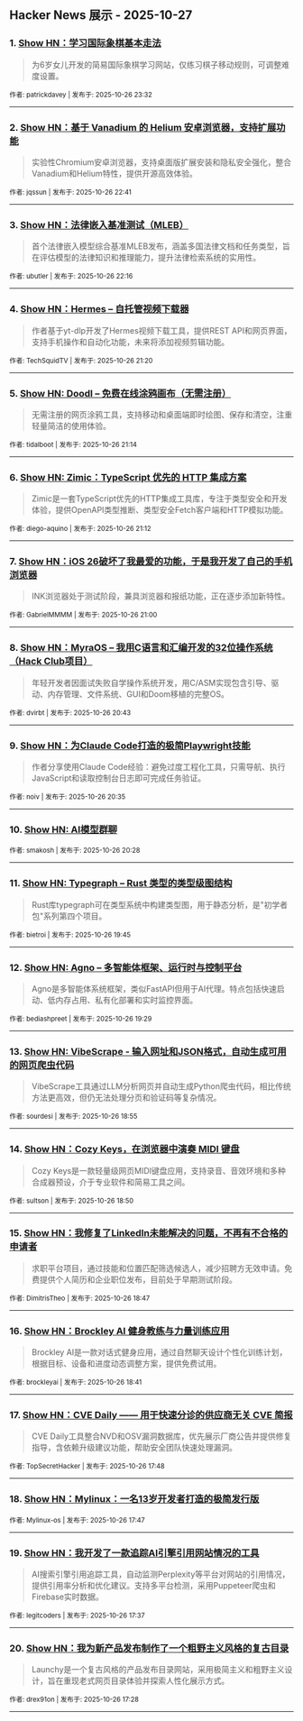 ## Hacker News 展示 - 2025-10-27


### 1. [Show HN：学习国际象棋基本走法](https://news.ycombinator.com/item?id=45715979)
> 为6岁女儿开发的简易国际象棋学习网站，仅练习棋子移动规则，可调整难度设置。

<sub>作者: patrickdavey | 发布于: 2025-10-26 23:32</sub>

---

### 2. [Show HN：基于 Vanadium 的 Helium 安卓浏览器，支持扩展功能](https://news.ycombinator.com/item?id=45715752)
> 实验性Chromium安卓浏览器，支持桌面版扩展安装和隐私安全强化，整合Vanadium和Helium特性，提供开源高效体验。

<sub>作者: jqssun | 发布于: 2025-10-26 22:41</sub>

---

### 3. [Show HN：法律嵌入基准测试（MLEB）](https://news.ycombinator.com/item?id=45715623)
> 首个法律嵌入模型综合基准MLEB发布，涵盖多国法律文档和任务类型，旨在评估模型的法律知识和推理能力，提升法律检索系统的实用性。

<sub>作者: ubutler | 发布于: 2025-10-26 22:16</sub>

---

### 4. [Show HN：Hermes – 自托管视频下载器](https://news.ycombinator.com/item?id=45715316)
> 作者基于yt-dlp开发了Hermes视频下载工具，提供REST API和网页界面，支持手机操作和自动化功能，未来将添加视频剪辑功能。

<sub>作者: TechSquidTV | 发布于: 2025-10-26 21:20</sub>

---

### 5. [Show HN: Doodl – 免费在线涂鸦画布（无需注册）](https://news.ycombinator.com/item?id=45715276)
> 无需注册的网页涂鸦工具，支持移动和桌面端即时绘图、保存和清空，注重轻量简洁的使用体验。

<sub>作者: tidalboot | 发布于: 2025-10-26 21:14</sub>

---

### 6. [Show HN: Zimic：TypeScript 优先的 HTTP 集成方案](https://news.ycombinator.com/item?id=45715262)
> Zimic是一套TypeScript优先的HTTP集成工具库，专注于类型安全和开发体验，提供OpenAPI类型推断、类型安全Fetch客户端和HTTP模拟功能。

<sub>作者: diego-aquino | 发布于: 2025-10-26 21:12</sub>

---

### 7. [Show HN：iOS 26破坏了我最爱的功能，于是我开发了自己的手机浏览器](https://news.ycombinator.com/item?id=45715169)
> INK浏览器处于测试阶段，兼具浏览器和报纸功能，正在逐步添加新特性。

<sub>作者: GabrielMMMM | 发布于: 2025-10-26 21:00</sub>

---

### 8. [Show HN：MyraOS – 我用C语言和汇编开发的32位操作系统（Hack Club项目）](https://news.ycombinator.com/item?id=45715055)
> 年轻开发者因面试失败自学操作系统开发，用C/ASM实现包含引导、驱动、内存管理、文件系统、GUI和Doom移植的完整OS。

<sub>作者: dvirbt | 发布于: 2025-10-26 20:43</sub>

---

### 9. [Show HN：为Claude Code打造的极简Playwright技能](https://news.ycombinator.com/item?id=45715007)
> 作者分享使用Claude Code经验：避免过度工程化工具，只需导航、执行JavaScript和读取控制台日志即可完成任务验证。

<sub>作者: noiv | 发布于: 2025-10-26 20:35</sub>

---

### 10. [Show HN: AI模型群聊](https://news.ycombinator.com/item?id=45714961)

<sub>作者: smakosh | 发布于: 2025-10-26 20:28</sub>

---

### 11. [Show HN: Typegraph – Rust 类型的类型级图结构](https://news.ycombinator.com/item?id=45714652)
> Rust库typegraph可在类型系统中构建类型图，用于静态分析，是"初学者包"系列第四个项目。

<sub>作者: bietroi | 发布于: 2025-10-26 19:45</sub>

---

### 12. [Show HN: Agno – 多智能体框架、运行时与控制平台](https://news.ycombinator.com/item?id=45714551)
> Agno是多智能体系统框架，类似FastAPI但用于AI代理。特点包括快速启动、低内存占用、私有化部署和实时监控界面。

<sub>作者: bediashpreet | 发布于: 2025-10-26 19:29</sub>

---

### 13. [Show HN: VibeScrape - 输入网址和JSON格式，自动生成可用的网页爬虫代码](https://news.ycombinator.com/item?id=45714305)
> VibeScrape工具通过LLM分析网页并自动生成Python爬虫代码，相比传统方法更高效，但仍无法处理分页和验证码等复杂情况。

<sub>作者: sourdesi | 发布于: 2025-10-26 18:55</sub>

---

### 14. [Show HN：Cozy Keys，在浏览器中演奏 MIDI 键盘](https://news.ycombinator.com/item?id=45714268)
> Cozy Keys是一款轻量级网页MIDI键盘应用，支持录音、音效环境和多种合成器预设，介于专业软件和简易工具之间。

<sub>作者: sultson | 发布于: 2025-10-26 18:50</sub>

---

### 15. [Show HN：我修复了LinkedIn未能解决的问题，不再有不合格的申请者](https://news.ycombinator.com/item?id=45714243)
> 求职平台项目，通过技能和位置匹配筛选候选人，减少招聘方无效申请。免费提供个人简历和企业职位发布，目前处于早期测试阶段。

<sub>作者: DimitrisTheo | 发布于: 2025-10-26 18:47</sub>

---

### 16. [Show HN：Brockley AI 健身教练与力量训练应用](https://news.ycombinator.com/item?id=45714198)
> Brockley AI是一款对话式健身应用，通过自然聊天设计个性化训练计划，根据目标、设备和进度动态调整方案，提供免费试用。

<sub>作者: brockleyai | 发布于: 2025-10-26 18:41</sub>

---

### 17. [Show HN：CVE Daily —— 用于快速分诊的供应商无关 CVE 简报](https://news.ycombinator.com/item?id=45713792)
> CVE Daily工具整合NVD和OSV漏洞数据库，优先展示厂商公告并提供修复指导，含依赖升级建议功能，帮助安全团队快速处理漏洞。

<sub>作者: TopSecretHacker | 发布于: 2025-10-26 17:48</sub>

---

### 18. [Show HN：Mylinux：一名13岁开发者打造的极简发行版](https://news.ycombinator.com/item?id=45713789)

<sub>作者: Mylinux-os | 发布于: 2025-10-26 17:47</sub>

---

### 19. [Show HN：我开发了一款追踪AI引擎引用网站情况的工具](https://news.ycombinator.com/item?id=45713722)
> AI搜索引擎引用追踪工具，自动监测Perplexity等平台对网站的引用情况，提供引用率分析和优化建议。支持多平台检测，采用Puppeteer爬虫和Firebase实时数据。

<sub>作者: legitcoders | 发布于: 2025-10-26 17:37</sub>

---

### 20. [Show HN：我为新产品发布制作了一个粗野主义风格的复古目录](https://news.ycombinator.com/item?id=45713652)
> Launchy是一个复古风格的产品发布目录网站，采用极简主义和粗野主义设计，旨在重现老式网页目录体验并探索人性化展示方式。

<sub>作者: drex91on | 发布于: 2025-10-26 17:28</sub>

---
